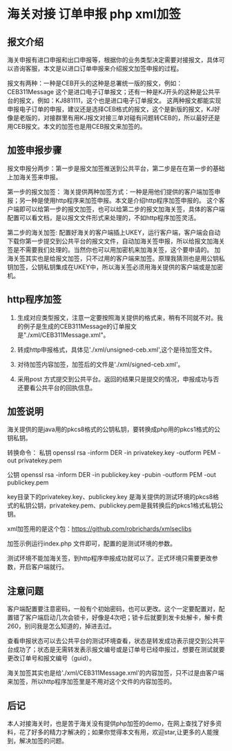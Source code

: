 # 海关对接 订单申报 php xml加签
## 报文介绍
海关申报有进口申报和出口申报等，根据你的业务类型决定需要对接报文，具体可以咨询客服，本文是以进口订单申报来介绍报文加签申报的过程。

报文有两种：一种是CEB开头的这种是总署统一版的报文，例如：CEB311Message 这个是进口电子订单报文；还有一种是KJ开头的这种是公共平台的报文，例如：KJ881111，这个也是进口电子订单报文。
这两种报文都能实现申报电子订单的申报，建议还是选择CEB格式的报文，这个是新版的报文，KJ好像是老版的，对接群里有用KJ报文对接三单对碰有问题转CEB的，所以最好还是用CEB报文。本文的加签也是用CEB报文来加签的。

## 加签申报步骤
报文申报分两步：第一步是报文加签推送到公共平台，第二步是在在第一步的基础上加海关签来申报。

第一步的报文加签：
海关提供两种加签方式：一种是用他们提供的客户端加签申报；另一种是使用http程序来加签申报。本文是介绍http程序加签申报的。
这个客户端即可以给第一步的报文加签，也可以给第二步的报文加海关签，具体的客户端配置可以看文档，是以报文文件形式来处理的，不如http程序加签灵活。

第二步的海关加签:
配置好海关的客户端插上UKEY，运行客户端，客户端会自动下载你第一步提交到公共平台的报文文件，自动加海关签申报，所以给报文加海关签是不需要我们处理的。当然你也可以用加密机来加海关签，这个要申请的。
加海关签其实也是给报文加签，只不过用的客户端来加签。原理我猜测也是用公钥私钥加签，公钥私钥集成在UKEY中，所以海关签必须用海关提供的客户端或是加密机。
## http程序加签

1. 生成对应类型报文，注意一定要按照海关提供的格式来，稍有不同就不对。我的例子是生成的CEB311Message的订单报文是"./xml/CEB311Message.xml"。

2. 转成http申报格式，具体见'./xml/unsigned-ceb.xml',这个是待加签文件。

3. 对待加签内容加签，加签后的文件是'./xml/signed-ceb.xml'。

4. 采用post 方式提交到公共平台。返回的结果只是提交的情况，申报成功与否还要看公共平台的回执信息。

## 加签说明
海关提供的是java用的pkcs8格式的公钥私钥，要转换成php用的pkcs1格式的公钥私钥。

转换命令：
私钥 openssl rsa -inform DER -in privatekey.key  -outform PEM -out privatekey.pem

公钥 openssl rsa -inform DER -in publickey.key  -pubin -outform PEM -out publickey.pem

key目录下的privatekey.key、publickey.key 是海关提供的测试环境的pkcs8格式的私钥公钥，privatekey.pem、publickey.pem是我转换后的pkcs1格式私钥公钥。

xml加签用的是这个包：https://github.com/robrichards/xmlseclibs

加签示例运行index.php 文件即可，配置的是测试环境的参数。

测试环境不能加海关签，到http程序申报成功就可以了。正式环境只需要更改参数，开启客户端就行。

## 注意问题

客户端配置要注意密码，一般有个初始密码，也可以更改。这个一定要配置对，配置错了客户端启动几次会锁卡，好像是4次吧；锁卡后就要到发卡处解卡，解卡费260，别问我是怎么知道的，掉进去过。

查看申报状态可以去公共平台的测试环境查看，状态是转发成功表示提交到公共平台成功了；状态是无需转发表示报文编号或是订单号已经申报过，想要在测试就要更改订单号和报文编号（guid）。

海关加签其实也是给'./xml/CEB311Message.xml'的内容加签，只不过是由客户端来加签，所以http程序加签里是不用对这个文件的内容加签的。

## 后记

本人对接海关时，也是苦于海关没有提供php加签的demo，在网上查找了好多资料，花了好多的精力才解决的；如果你觉得本文有用，欢迎star,让更多的人能搜到，解决加签的问题。

